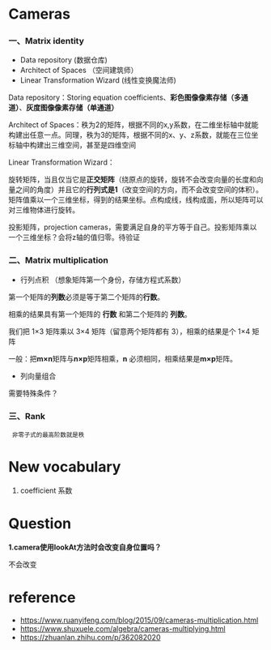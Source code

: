 # Cameras

### 一、Matrix identity

- Data repository (数据仓库)
- Architect of Spaces （空间建筑师）
- Linear Transformation Wizard (线性变换魔法师)



Data repository：Storing equation coefficients、**彩色图像像素存储（多通道）**、**灰度图像像素存储（单通道）**

Architect of Spaces：秩为2的矩阵，根据不同的x,y系数，在二维坐标轴中就能构建出任意一点。同理，秩为3的矩阵，根据不同的x、y、z系数，就能在三位坐标轴中构建出三维空间，甚至是四维空间

Linear Transformation Wizard：

旋转矩阵，当且仅当它是**正交矩阵**（绕原点的旋转，旋转不会改变向量的长度和向量之间的角度）并且它的**行列式是1**（改变空间的方向，而不会改变空间的体积）。矩阵值乘以一个三维坐标，得到的结果坐标。点构成线，线构成面，所以矩阵可以对三维物体进行旋转。

投影矩阵，projection cameras，需要满足自身的平方等于自己。投影矩阵乘以一个三维坐标？会将z轴的值归零。待验证



### 二、Matrix multiplication

- 行列点积 （想象矩阵第一个身份，存储方程式系数）

第一个矩阵的**列数**必须是等于第二个矩阵的**行数**。

相乘的结果具有第一个矩阵的 **行数** 和第二个矩阵的 **列数**。

我们把 1×3 矩阵乘以 3×4 矩阵（留意两个矩阵都有 3），相乘的结果是个 1×4 矩阵

一般：把**m×n**矩阵与**n×p**矩阵相乘，**n** 必须相同，相乘结果是**m×p**矩阵。

- 列向量组合

需要特殊条件？



### 三、Rank

```text
 非零子式的最高阶数就是秩 
```



# New vocabulary

1. coefficient 系数



# Question

**1.camera使用lookAt方法时会改变自身位置吗？**

不会改变



# reference

- https://www.ruanyifeng.com/blog/2015/09/cameras-multiplication.html
- https://www.shuxuele.com/algebra/cameras-multiplying.html
- https://zhuanlan.zhihu.com/p/362082020

